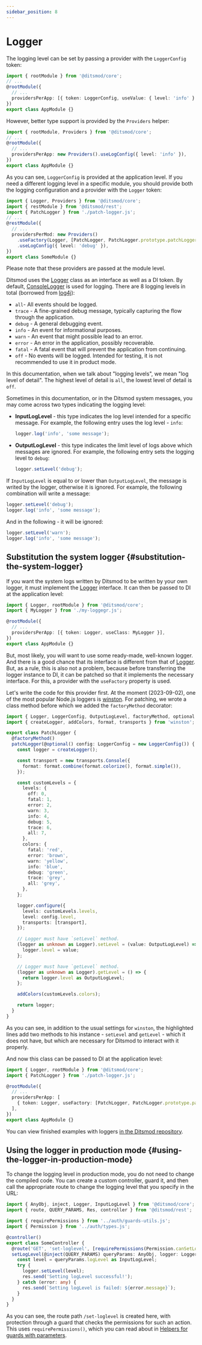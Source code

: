 ```yaml
---
sidebar_position: 8
---
```


# Logger

The logging level can be set by passing a provider with the `LoggerConfig` token:

```ts {5}
import { rootModule } from '@ditsmod/core';
// ...
@rootModule({
  // ...
  providersPerApp: [{ token: LoggerConfig, useValue: { level: 'info' } }],
})
export class AppModule {}
```

However, better type support is provided by the `Providers` helper:

```ts {5}
import { rootModule, Providers } from '@ditsmod/core';
// ...
@rootModule({
  // ...
  providersPerApp: new Providers().useLogConfig({ level: 'info' }),
})
export class AppModule {}
```

As you can see, `LoggerConfig` is provided at the application level. If you need a different logging level in a specific module, you should provide both the logging configuration and a provider with the `Logger` token:

```ts {7-9}
import { Logger, Providers } from '@ditsmod/core';
import { restModule } from '@ditsmod/rest';
import { PatchLogger } from './patch-logger.js';
// ...
@restModule({
  // ...
  providersPerMod: new Providers()
    .useFactory(Logger, [PatchLogger, PatchLogger.prototype.patchLogger])
    .useLogConfig({ level: 'debug' }),
})
export class SomeModule {}
```

Please note that these providers are passed at the module level.

Ditsmod uses the [Logger][100] class as an interface as well as a DI token. By default, [ConsoleLogger][101] is used for logging. There are 8 logging levels in total (borrowed from [log4j][102]):

- `all`- All events should be logged.
- `trace` - A fine-grained debug message, typically capturing the flow through the application.
- `debug` - A general debugging event.
- `info` - An event for informational purposes.
- `warn` - An event that might possible lead to an error.
- `error` - An error in the application, possibly recoverable.
- `fatal` - A fatal event that will prevent the application from continuing.
- `off` - No events will be logged. Intended for testing, it is not recommended to use it in product mode.

In this documentation, when we talk about "logging levels", we mean "log level of detail". The highest level of detail is `all`, the lowest level of detail is `off`.

Sometimes in this documentation, or in the Ditsmod system messages, you may come across two types indicating the logging level:

- **InputLogLevel** - this type indicates the log level intended for a specific message. For example, the following entry uses the log level - `info`:
  ```ts
  logger.log('info', 'some message');
  ```
- **OutputLogLevel** - this type indicates the limit level of logs above which messages are ignored. For example, the following entry sets the logging level to `debug`:
  ```ts
  logger.setLevel('debug');
  ```

If `InputLogLevel` is equal to or lower than `OutputLogLevel`, the message is writed by the logger, otherwise it is ignored. For example, the following combination will write a message:

```ts
logger.setLevel('debug');
logger.log('info', 'some message');
```

And in the following - it will be ignored:

```ts
logger.setLevel('warn');
logger.log('info', 'some message');
```

## Substitution the system logger {#substitution-the-system-logger}

If you want the system logs written by Ditsmod to be written by your own logger, it must implement the [Logger][100] interface. It can then be passed to DI at the application level:

```ts
import { Logger, rootModule } from '@ditsmod/core';
import { MyLogger } from './my-loggegr.js';

@rootModule({
  // ...
  providersPerApp: [{ token: Logger, useClass: MyLogger }],
})
export class AppModule {}
```

But, most likely, you will want to use some ready-made, well-known logger. And there is a good chance that its interface is different from that of [Logger][100]. But, as a rule, this is also not a problem, because before transferring the logger instance to DI, it can be patched so that it implements the necessary interface. For this, a provider with the `useFactory` property is used.

Let's write the code for this provider first. At the moment (2023-09-02), one of the most popular Node.js loggers is [winston][103]. For patching, we wrote a class method before which we added the `factoryMethod` decorator:

```ts {42-44,47-49}
import { Logger, LoggerConfig, OutputLogLevel, factoryMethod, optional } from '@ditsmod/core';
import { createLogger, addColors, format, transports } from 'winston';

export class PatchLogger {
  @factoryMethod()
  patchLogger(@optional() config: LoggerConfig = new LoggerConfig()) {
    const logger = createLogger();

    const transport = new transports.Console({
      format: format.combine(format.colorize(), format.simple()),
    });

    const customLevels = {
      levels: {
        off: 0,
        fatal: 1,
        error: 2,
        warn: 3,
        info: 4,
        debug: 5,
        trace: 6,
        all: 7,
      },
      colors: {
        fatal: 'red',
        error: 'brown',
        warn: 'yellow',
        info: 'blue',
        debug: 'green',
        trace: 'grey',
        all: 'grey',
      },
    };

    logger.configure({
      levels: customLevels.levels,
      level: config.level,
      transports: [transport],
    });

    // Logger must have `setLevel` method.
    (logger as unknown as Logger).setLevel = (value: OutputLogLevel) => {
      logger.level = value;
    };

    // Logger must have `getLevel` method.
    (logger as unknown as Logger).getLevel = () => {
      return logger.level as OutputLogLevel;
    };

    addColors(customLevels.colors);

    return logger;
  }
}
```

As you can see, in addition to the usual settings for `winston`, the highlighted lines add two methods to his instance - `setLevel` and `getLevel` - which it does not have, but which are necessary for Ditsmod to interact with it properly.

And now this class can be passed to DI at the application level:

```ts
import { Logger, rootModule } from '@ditsmod/core';
import { PatchLogger } from './patch-logger.js';

@rootModule({
  // ...
  providersPerApp: [
    { token: Logger, useFactory: [PatchLogger, PatchLogger.prototype.patchLogger] }
  ],
})
export class AppModule {}
```

You can view finished examples with loggers [in the Ditsmod repository][104].

## Using the logger in production mode {#using-the-logger-in-production-mode}

To change the logging level in production mode, you do not need to change the compiled code. You can create a custom controller, guard it, and then call the appropriate route to change the logging level that you specify in the URL:

```ts
import { AnyObj, inject, Logger, InputLogLevel } from '@ditsmod/core';
import { route, QUERY_PARAMS, Res, controller } from '@ditsmod/rest';

import { requirePermissions } from '../auth/guards-utils.js';
import { Permission } from '../auth/types.js';

@controller()
export class SomeController {
  @route('GET', 'set-loglevel', [requirePermissions(Permission.canSetLogLevel)])
  setLogLevel(@inject(QUERY_PARAMS) queryParams: AnyObj, logger: Logger, res: Res) {
    const level = queryParams.logLevel as InputLogLevel;
    try {
      logger.setLevel(level);
      res.send('Setting logLevel successful!');
    } catch (error: any) {
      res.send(`Setting logLevel is failed: ${error.message}`);
    }
  }
}
```

As you can see, the route path `/set-loglevel` is created here, with protection through a guard that checks the permissions for such an action. This uses `requirePermissions()`, which you can read about in [Helpers for guards with parameters][1].





[1]: /components-of-ditsmod-app/guards#helpers-for-guards-with-parameters

[100]: https://github.com/ditsmod/ditsmod/blob/core-2.54.0/packages/core/src/logger/logger.ts
[101]: https://github.com/ditsmod/ditsmod/blob/core-2.54.0/packages/core/src/logger/console-logger.ts
[102]: https://logging.apache.org/log4j/2.x/log4j-api/apidocs/org/apache/logging/log4j/Level.html
[103]: https://github.com/winstonjs/winston
[104]: https://github.com/ditsmod/ditsmod/tree/core-2.54.0/examples/04-logger/src/app/modules
